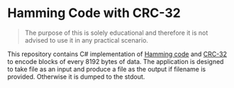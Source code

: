 # Hamming Code with CRC-32

> The purpose of this is solely educational and therefore it is not advised to use it in any practical scenario.

This repository contains C# implementation of [Hamming code](https://en.wikipedia.org/wiki/Hamming_code) and [CRC-32](https://en.wikipedia.org/wiki/Cyclic_redundancy_check) to encode blocks of every 8192 bytes of data. The application is designed to take file as an input and produce a file as the output if filename is provided. Otherwise it is dumped to the stdout.